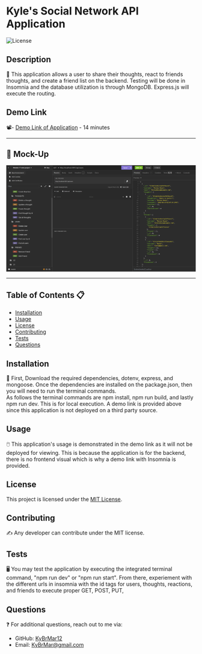 # Kyle's Social Network API Application

![License](https://img.shields.io/badge/license-MIT-brightgreen)

## Description 
📝 
This application allows a user to share their thoughts, react to friends thoughts, and create a friend list on the backend. Testing will be done in Insomnia and the database utilization is through MongoDB. Express.js will execute the routing.


## Demo Link
📽️- [Demo Link of Application](https://drive.google.com/file/d/1QJA6X0Rrp4FWcrizm5lPNhT06Y-7daO3/view) - 14 minutes <br/>

---

## 🎨 **Mock-Up**
![alt text](image.png)

---


## Table of Contents 📋 
- [Installation](#installation)
- [Usage](#usage)
- [License](#license)
- [Contributing](#contributing)
- [Tests](#tests)
- [Questions](#questions)


## Installation
💽 
First, Download the required dependencies, dotenv, express, and mongoose. Once the dependencies are installed on the package.json, then you will need to run the terminal commands. <br/>
As follows the terminal commands are npm install, npm run build, and lastly npm run dev. This is for local execution. A demo link is provided above since this application is not deployed on a third party source. 

## Usage
🖱️ 
This application's usage is demonstrated in the demo link as it will not be deployed for viewing. This is because the application is for the backend, there is no frontend visual which is why a demo link with Insomnia is provided. 


## License
This project is licensed under the [MIT License](https://opensource.org/licenses/MIT).


## Contributing
✍️ 
Any developer can contribute under the MIT license. 


## Tests
🖥️ 
You may test the application by executing the integrated terminal command, "npm run dev" or "npm run start". From there, experiement with the different urls in insomnia with the id tags for users, thoughts, reactions, and friends to execute proper GET, POST, PUT, 

## Questions
❓ 
For additional questions, reach out to me via:
- GitHub: [KyBrMar12](https://github.com/KyBrMar12)
- Email: KyBrMar@gmail.com
